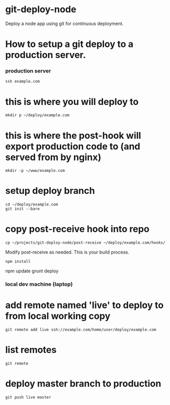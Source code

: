 git-deploy-node
===============

Deploy a node app using git for continuous deployment.


How to setup a git deploy to a production server.
====

### production server

	ssh example.com

# this is where you will deploy to
	mkdir p ~/deploy/example.com

# this is where the post-hook will export production code to (and served from by nginx)
	mkdir -p ~/www/example.com

# setup deploy branch
	cd ~/deploy/example.com
	git init --bare

# copy post-receive hook into repo
	cp ~/projects/git-deploy-node/post-receive ~/deploy/example.com/hooks/

Modify post-receive as needed. This is your build process.

	npm install
  npm update
	grunt deploy


### local dev machine (laptop)

# add remote named 'live' to deploy to from local working copy
	git remote add live ssh://example.com/home/user/deploy/example.com

# list remotes
	git remote

# deploy master branch to production
	git push live master
